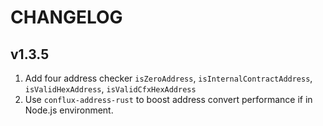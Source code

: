 # CHANGELOG

## v1.3.5

1. Add four address checker `isZeroAddress`, `isInternalContractAddress`, `isValidHexAddress`, `isValidCfxHexAddress`
2. Use `conflux-address-rust` to boost address convert performance if in Node.js environment.
